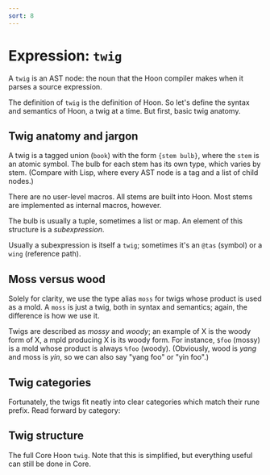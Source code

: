 ```yaml
---
sort: 8
---
```


# Expression: `twig`

A `twig` is an AST node: the noun that the Hoon compiler makes
when it parses a source expression.

The definition of `twig` is the definition of Hoon.  So let's
define the syntax and semantics of Hoon, a twig at a time.  But
first, basic twig anatomy.

## Twig anatomy and jargon

A twig is a tagged union (`book`) with the form `{stem bulb}`,
where the `stem` is an atomic symbol.  The bulb for each stem has
its own type, which varies by stem.  (Compare with Lisp, where
every AST node is a tag and a list of child nodes.)

There are no user-level macros.  All stems are built into Hoon.
Most stems are implemented as internal macros, however.

The bulb is usually a tuple, sometimes a list or map.  An element
of this structure is a *subexpression*.

Usually a subexpression is itself a `twig`; sometimes it's an
`@tas` (symbol) or a `wing` (reference path).

## Moss versus wood

Solely for clarity, we use the type alias `moss` for twigs whose
product is used as a mold.  A `moss` is just a twig, both in
syntax and semantics; again, the difference is how we use it.

Twigs are described as *mossy* and *woody*; an example of X is
the woody form of X, a mpld producing X is its woody form.  For
instance, `$foo` (mossy) is a mold whose product is always `%foo`
(woody).  (Obviously, wood is *yang* and moss is *yin*, so we
can also say "yang foo" or "yin foo".)

## Twig categories

Fortunately, the twigs fit neatly into clear categories which
match their rune prefix.  Read forward by category:

<div><list/></div>

## Twig structure

The full Core Hoon `twig`.  Note that this is simplified, but
everything useful can still be done in Core.
